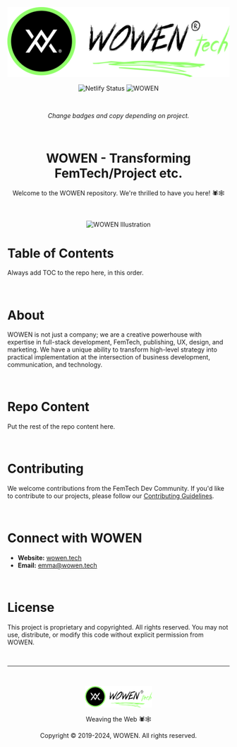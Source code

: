 ![WOWEN Logo](https://github.com/WOWEN-DEV/wowen.tech/blob/main/assets/img/wowen-tech-repo-logo.svg)

<p align="center">
  <img src="https://api.netlify.com/api/v1/badges/b86ae6b4-7487-4cc1-b96a-0925766438c0/deploy-status" alt="Netlify Status">
  <img src="https://img.shields.io/badge/WOWEN-FemTech%20Dev%20Community-blueviolet" alt="WOWEN">
</p>

<br>

<p align="center">
<i>Change badges and copy depending on project.</i>
</p>

<br>

<h1 align="center">WOWEN - Transforming FemTech/Project etc.</h1>

<p align="center">Welcome to the WOWEN repository. We're thrilled to have you here! 🕷️🕸️</p>

<br>
<br>
<div align="center">
  <img src="https://www.wowen.tech/assets/img/hands.svg" alt="WOWEN Illustration">
</div>

# Table of Contents
Always add TOC to the repo here, in this order.

<br>

# About
WOWEN is not just a company; we are a creative powerhouse with expertise in full-stack development, FemTech, publishing, UX, design, and marketing. We have a unique ability to transform high-level strategy into practical implementation at the intersection of business development, communication, and technology.

<br>

# Repo Content
Put the rest of the repo content here. 

<br>

# Contributing

We welcome contributions from the FemTech Dev Community. If you'd like to contribute to our projects, please follow our [Contributing Guidelines](https://github.com/WOWEN-DEV/wowen/blob/main/CONTRIBUTING.md).

<br>

# Connect with WOWEN

- **Website:** [wowen.tech](https://wowen.tech)
- **Email:** emma@wowen.tech

<br>

# License
This project is proprietary and copyrighted. All rights reserved. You may not use, distribute, or modify this code without explicit permission from WOWEN.

<br>

---

<br>

<p align="center">
  <img src="https://github.com/WOWEN-DEV/wowen.tech/blob/main/assets/img/wowen-tech-repo-logo.svg" alt="WOWEN Logo" width="30%">
</p>

<p align="center">Weaving the Web 🕷️🕸️</p>
<p align="center">Copyright © 2019-2024, WOWEN. All rights reserved.</p>
